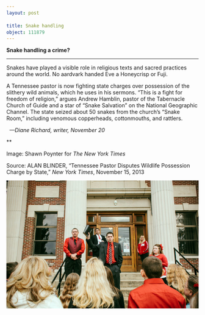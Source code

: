 ```yaml
---
layout: post

title: Snake handling
object: 111879
---
```

**Snake handling a crime?**

****

Snakes have played a visible role in religious texts and sacred practices around the world. No aardvark handed Eve a Honeycrisp or Fuji.

A Tennessee pastor is now fighting state charges over possession of the slithery wild animals, which he uses in his sermons. “This is a fight for freedom of religion,” argues Andrew Hamblin, pastor of the Tabernacle Church of Guide and a star of “Snake Salvation” on the National Geographic Channel. The state seized about 50 snakes from the church’s “Snake Room,” including venomous copperheads, cottonmouths, and rattlers. 

  *—Diane Richard, writer, November 20*

**

Image: Shawn Poynter for *The New York Times*

Source: ALAN BLINDER, “Tennessee Pastor Disputes Wildlife Possession Charge by State,” *New York Times*, November 15, 2013 

![](../images/13.11.20_Richard_SnakeEDIT-1.jpeg)
